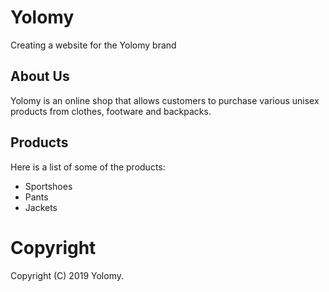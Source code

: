 # Yolomy
Creating a website for the Yolomy brand

## About Us
Yolomy is an online shop that allows customers to purchase various unisex products from clothes, footware and backpacks.

## Products
Here is a list of some of the products:
* Sportshoes
* Pants
* Jackets

# Copyright

Copyright (C) 2019 Yolomy.